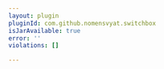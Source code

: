 ```yaml
---
layout: plugin
pluginId: com.github.nomensvyat.switchbox
isJarAvailable: true
error: ''
violations: []

---
```

